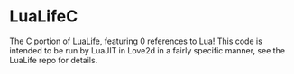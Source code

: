 # LuaLifeC
The C portion of [LuaLife](https://github.com/CJ5518/LuaLife), featuring 0 references to Lua! This code is intended to be run by LuaJIT in Love2d in a fairly specific manner, see the LuaLife repo for details.
